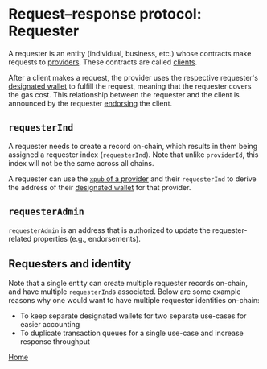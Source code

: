 # Request–response protocol: Requester

A requester is an entity (individual, business, etc.) whose contracts make requests to [providers](/request-response-protocol/provider.md).
These contracts are called [clients](/request-response-protocol/client.md).

After a client makes a request, the provider uses the respective requester's [designated wallet](/request-response-protocol/designated-wallet.md) to fulfill the request, meaning that the requester covers the gas cost.
This relationship between the requester and the client is announced by the requester [endorsing](/request-response-protocol/endorsement.md) the client.

## `requesterInd`

A requester needs to create a record on-chain, which results in them being assigned a requester index (`requesterInd`).
Note that unlike `providerId`, this index will not be the same across all chains.

A requester can use the [`xpub` of a provider](/request-response-protocol/provider.md#xpub) and their `requesterInd` to derive the address of their [designated wallet](/request-response-protocol/designated-wallet.md) for that provider.

## `requesterAdmin`

`requesterAdmin` is an address that is authorized to update the requester-related properties (e.g., endorsements).

## Requesters and identity

Note that a single entity can create multiple requester records on-chain, and have multiple `requesterInd`s associated.
Below are some example reasons why one would want to have multiple requester identities on-chain:
- To keep separate designated wallets for two separate use-cases for easier accounting
- To duplicate transaction queues for a single use-case and increase response throughput

[Home](/README.md#requestreponse-protocol)
